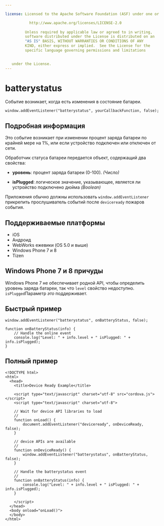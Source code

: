```yaml
---

license: Licensed to the Apache Software Foundation (ASF) under one or more contributor license agreements. See the NOTICE file distributed with this work for additional information regarding copyright ownership. The ASF licenses this file to you under the Apache License, Version 2.0 (the "License"); you may not use this file except in compliance with the License. You may obtain a copy of the License at

           http://www.apache.org/licenses/LICENSE-2.0
    
         Unless required by applicable law or agreed to in writing,
         software distributed under the License is distributed on an
         "AS IS" BASIS, WITHOUT WARRANTIES OR CONDITIONS OF ANY
         KIND, either express or implied.  See the License for the
         specific language governing permissions and limitations
    

   under the License.
---
```


# batterystatus

Событие возникает, когда есть изменения в состояние батареи.

    window.addEventListener("batterystatus", yourCallbackFunction, false);
    

## Подробная информация

Это событие возникает при изменении процент заряда батареи по крайней мере на 1%, или если устройство подключен или отключен от сети.

Обработчик статуса батареи передается объект, содержащий два свойства:

*   **уровень**: процент заряда батареи (0-100). *(Число)*

*   **isPlugged**: логическое значение, указывающее, является ли устройство подключено дюйма *(Boolean)*

Приложения обычно должны использовать `window.addEventListener` прикрепить прослушиватель событий после `deviceready` пожаров события.

## Поддерживаемые платформы

*   iOS
*   Андроид
*   WebWorks ежевики (OS 5.0 и выше)
*   Windows Phone 7 и 8
*   Tizen

## Windows Phone 7 и 8 причуды

Windows Phone 7 не обеспечивает родной API, чтобы определить уровень заряда батареи, так что `level` свойство недоступно. `isPlugged`Параметр *это* поддерживает.

## Быстрый пример

    window.addEventListener("batterystatus", onBatteryStatus, false);
    
    function onBatteryStatus(info) {
        // Handle the online event
        console.log("Level: " + info.level + " isPlugged: " + info.isPlugged);
    }
    

## Полный пример

    <!DOCTYPE html>
    <html>
      <head>
        <title>Device Ready Example</title>
    
        <script type="text/javascript" charset="utf-8" src="cordova.js"></script>
        <script type="text/javascript" charset="utf-8">
    
        // Wait for device API libraries to load
        //
        function onLoad() {
            document.addEventListener("deviceready", onDeviceReady, false);
        }
    
        // device APIs are available
        //
        function onDeviceReady() {
            window.addEventListener("batterystatus", onBatteryStatus, false);
        }
    
        // Handle the batterystatus event
        //
        function onBatteryStatus(info) {
            console.log("Level: " + info.level + " isPlugged: " + info.isPlugged);
        }
    
        </script>
      </head>
      <body onload="onLoad()">
      </body>
    </html>